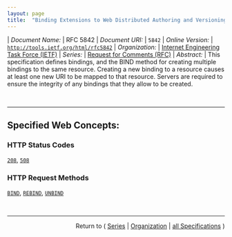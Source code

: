 ```yaml
---
layout: page
title:  "Binding Extensions to Web Distributed Authoring and Versioning (WebDAV)"
---
```


| *Document Name:* | RFC 5842
| *Document URI:* | `5842`
| *Online Version:* | [`http://tools.ietf.org/html/rfc5842`](http://tools.ietf.org/html/rfc5842)
| *Organization:* | [Internet Engineering Task Force (IETF)](..  "List of specification series by this organization")
| *Series:* | [Request for Comments (RFC)](.  "List of specifications in this series")
| *Abstract:* | This specification defines bindings, and the BIND method for creating multiple bindings to the same resource. Creating a new binding to a resource causes at least one new URI to be mapped to that resource. Servers are required to ensure the integrity of any bindings that they allow to be created.

<br/>
<hr/>

## Specified Web Concepts:

### HTTP Status Codes

[`208`](/concepts/http-status-code/208 "The 208 (Already Reported) status code can be used inside a DAV: propstat response element to avoid enumerating the internal members of multiple bindings to the same collection repeatedly. For each binding to a collection inside the request's scope, only one will be reported with a 200 status, while subsequent DAV:response elements for all other bindings will use the 208 status, and no DAV:response elements for their descendants are included."), [`508`](/concepts/http-status-code/508 "The 508 (Loop Detected) status code indicates that the server terminated an operation because it encountered an infinite loop while processing a request with &#34;Depth: infinity&#34;. This status indicates that the entire operation failed.")

### HTTP Request Methods

[`BIND`](/concepts/http-method/BIND "The BIND method modifies the collection identified by the Request-URI, by adding a new binding from the segment specified in the BIND body to the resource identified in the BIND body."), [`REBIND`](/concepts/http-method/REBIND "The REBIND method removes a binding to a resource from a collection, and adds a binding to that resource into the collection identified by the Request-URI. The request body specifies the binding to be added (segment) and the old binding to be removed (href). It is effectively an atomic form of a MOVE request, and MUST be treated the same way as MOVE for the purpose of determining access permissions."), [`UNBIND`](/concepts/http-method/UNBIND "The UNBIND method modifies the collection identified by the Request-URI by removing the binding identified by the segment specified in the UNBIND body.")



<br/>
<hr/>

<p style="text-align: right">Return to ( <a href="./">Series</a> | <a href="../">Organization</a> | <a href="../../">all Specifications</a> )</p>